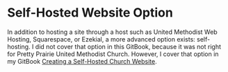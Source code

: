 # Self-Hosted Website Option

In addition to hosting a site through a host such as United Methodist Web Hosting, Squarespace, or Ezekial, a more advanced option exists: self-hosting. I did not cover that option in this GitBook, because it was not right for Pretty Prairie United Methodist Church. However, I cover that option in my GitBook [Creating a Self-Hosted Church Website](https://www.gitbook.com/book/katherinemichel/creating-a-self-hosted-church-website/details).
